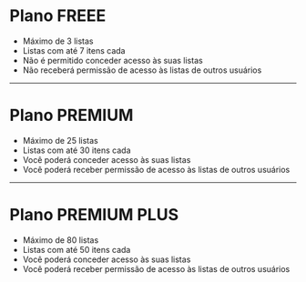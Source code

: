 # Plano FREEE

* Máximo de 3 listas
* Listas com até 7 itens cada
* Não é permitido conceder acesso às suas listas
* Não receberá permissão de acesso às listas de outros usuários

- - -

# Plano PREMIUM

* Máximo de 25 listas
* Listas com até 30 itens cada
* Você poderá conceder acesso às suas listas
* Você poderá receber permissão de acesso às listas de outros usuários

- - -

# Plano PREMIUM PLUS

* Máximo de 80 listas
* Listas com até 50 itens cada
* Você poderá conceder acesso às suas listas
* Você poderá receber permissão de acesso às listas de outros usuários
